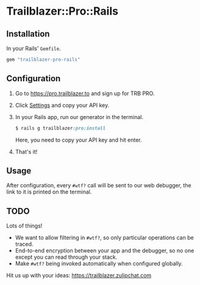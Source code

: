 # Trailblazer::Pro::Rails

## Installation

In your Rails' `Gemfile`.

```ruby
gem "trailblazer-pro-rails"
```

## Configuration

1. Go to https://pro.trailblazer.to and sign up for TRB PRO.
2. Click [Settings](https://pro.trailblazer.to/settings) and copy your API key.
3. In your Rails app, run our generator in the terminal.
    ```ruby
    $ rails g trailblazer:pro:install
    ```

    Here, you need to copy your API key and hit enter.
4. That's it!

## Usage

After configuration, every `#wtf?` call will be sent to our web debugger, the link to it is printed on the terminal.

## TODO

Lots of things!

* We want to allow filtering in `#wtf?`, so only particular operations can be traced.
* End-to-end encryption between your app and the debugger, so no one except you can read through your stack.
* Make `#wtf?` being invoked automatically when configured globally.

Hit us up with your ideas: https://trailblazer.zulipchat.com
